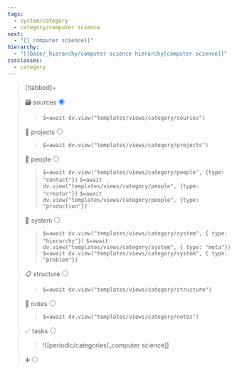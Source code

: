 ```yaml
---
tags: 
  - system/category
  - category/computer science
next:
  - "[[_computer science]]"
hierarchy:
  - "[[base/_hierarchy/computer science hierarchy|computer science]]"
cssclasses:
  - category
---
```


> [!tabbed]+
>
> <label>🗃️ sources<input type="radio" name="test" checked/></label>
>
> > `$=await dv.view("templates/views/category/sources")`
>
> <label>🏢 projects<input type="radio" name="test" /></label>
>
> > `$=await dv.view("templates/views/category/projects")`
>
> <label>👥 people<input type="radio" name="test" /></label>
>
> > `$=await dv.view("templates/views/category/people", {type: "contact"})` `$=await dv.view("templates/views/category/people", {type: "creator"})` `$=await dv.view("templates/views/category/people", {type: "production"})`
>
> <label>🔬 system<input type="radio" name="test" /></label>
>
> > `$=await dv.view("templates/views/category/system", { type: "hierarchy"})` `$=await dv.view("templates/views/category/system", { type: "meta"})` `$=await dv.view("templates/views/category/system", { type: "problem"})`
>
> <label>📋 structure<input type="radio" name="test" /></label>
> 
> > `$=await dv.view("templates/views/category/structure")`
>
> <label>📝 notes<input type="radio" name="test" /></label>
>
> > `$=await dv.view("templates/views/category/notes")`
>
> <label>✅ tasks<input type="radio" name="test" /></label>
>
> > ![[periodic/categories/_computer science]]
>
> <label>➕<input type="radio" name="test" /></label>
>
> >